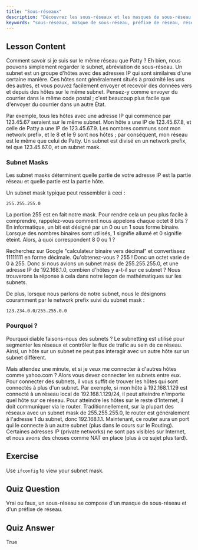 ```yaml
---
title: "Sous-réseaux"
description: "Découvrez les sous-réseaux et les masques de sous-réseau dans le réseau Linux. Comprenez les préfixes de réseau et comment les sous-réseaux segmentent le trafic. Démarrez avec ce guide convivial pour débutants !"
keywords: "sous-réseaux, masque de sous-réseau, préfixe de réseau, réseau Linux, adresse IP, débutant, tutoriel, ifconfig"
---
```


## Lesson Content

Comment savoir si je suis sur le même réseau que Patty ? Eh bien, nous pouvons simplement regarder le subnet, abréviation de sous-réseau. Un subnet est un groupe d'hôtes avec des adresses IP qui sont similaires d'une certaine manière. Ces hôtes sont généralement situés à proximité les uns des autres, et vous pouvez facilement envoyer et recevoir des données vers et depuis des hôtes sur le même subnet. Pensez-y comme envoyer du courrier dans le même code postal ; c'est beaucoup plus facile que d'envoyer du courrier dans un autre État.

Par exemple, tous les hôtes avec une adresse IP qui commence par 123.45.67 seraient sur le même subnet. Mon hôte a une IP de 123.45.67.8, et celle de Patty a une IP de 123.45.67.9. Les nombres communs sont mon network prefix, et le 8 et le 9 sont nos hôtes ; par conséquent, mon réseau est le même que celui de Patty. Un subnet est divisé en un network prefix, tel que 123.45.67.0, et un subnet mask.

### Subnet Masks

Les subnet masks déterminent quelle partie de votre adresse IP est la partie réseau et quelle partie est la partie hôte.

Un subnet mask typique peut ressembler à ceci :

```plaintext
255.255.255.0
```

La portion 255 est en fait notre mask. Pour rendre cela un peu plus facile à comprendre, rappelez-vous comment nous appelons chaque octet 8 bits ? En informatique, un bit est désigné par un 0 ou un 1 sous forme binaire. Lorsque des nombres binaires sont utilisés, 1 signifie allumé et 0 signifie éteint. Alors, à quoi correspondent 8 0 ou 1 ?

Recherchez sur Google "calculateur binaire vers décimal" et convertissez 11111111 en forme décimale. Qu'obtenez-vous ? 255 ! Donc un octet varie de 0 à 255. Donc si nous avions un subnet mask de 255.255.255.0, et une adresse IP de 192.168.1.0, combien d'hôtes y a-t-il sur ce subnet ? Nous trouverons la réponse à cela dans notre leçon de mathématiques sur les subnets.

De plus, lorsque nous parlons de notre subnet, nous le désignons couramment par le network prefix suivi du subnet mask :

```plaintext
123.234.0.0/255.255.0.0
```

### Pourquoi ?

Pourquoi diable faisons-nous des subnets ? Le subnetting est utilisé pour segmenter les réseaux et contrôler le flux de trafic au sein de ce réseau. Ainsi, un hôte sur un subnet ne peut pas interagir avec un autre hôte sur un subnet différent.

Mais attendez une minute, et si je veux me connecter à d'autres hôtes comme yahoo.com ? Alors vous devez connecter les subnets entre eux. Pour connecter des subnets, il vous suffit de trouver les hôtes qui sont connectés à plus d'un subnet. Par exemple, si mon hôte à 192.168.1.129 est connecté à un réseau local de 192.168.1.129/24, il peut atteindre n'importe quel hôte sur ce réseau. Pour atteindre les hôtes sur le reste d'Internet, il doit communiquer via le router. Traditionnellement, sur la plupart des réseaux avec un subnet mask de 255.255.255.0, le router est généralement à l'adresse 1 du subnet, donc 192.168.1.1. Maintenant, ce router aura un port qui le connecte à un autre subnet (plus dans le cours sur le Routing). Certaines adresses IP (private networks) ne sont pas visibles sur Internet, et nous avons des choses comme NAT en place (plus à ce sujet plus tard).

## Exercise

Use `ifconfig` to view your subnet mask.

## Quiz Question

Vrai ou faux, un sous-réseau se compose d'un masque de sous-réseau et d'un préfixe de réseau.

## Quiz Answer

True

